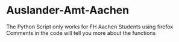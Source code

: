 # Auslander-Amt-Aachen
The Python Script only works for FH Aachen Students using firefox
Comments in the code will tell you more about the functions
